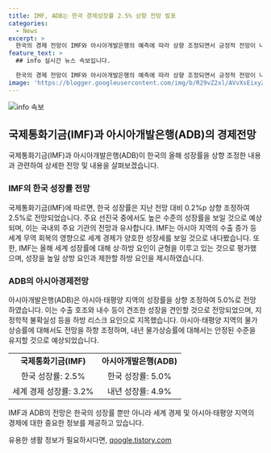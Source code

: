 ```yaml
---
title: IMF, ADB는 한국 경제성장률 2.5% 상향 전망 발표
categories:
  - News
excerpt: >
  한국의 경제 전망이 IMF와 아시아개발은행의 예측에 따라 상향 조정되면서 긍정적 전망이 나타났다. IMF는 한국의 성장률을 2.5%로 조정하며, 아시아개발은행도 2.5%로 예측했다. 미국 등 주요국의 정치적 불확실성과 중국의 내수침체 등을 하방 리스크로 지목했다. IMF는 세계경제의 양호한 성장세를 예상하고, 아시아개발은행은 아시아·태평양 지역에도 견조한 성장을 예상했다.
feature_text: >
  ## info 실시간 뉴스 속보입니다.

  한국의 경제 전망이 IMF와 아시아개발은행의 예측에 따라 상향 조정되면서 긍정적 전망이 나타났다. IMF는 한국의 성장률을 2.5%로 조정하며, 아시아개발은행도 2.5%로 예측했다. 미국 등 주요국의 정치적 불확실성과 중국의 내수침체 등을 하방 리스크로 지목했다. IMF는 세계경제의 양호한 성장세를 예상하고, 아시아개발은행은 아시아·태평양 지역에도 견조한 성장을 예상했다.
image: 'https://blogger.googleusercontent.com/img/b/R29vZ2xl/AVvXsEixyZcFfHzMRdzZMjFBmAUKJYCLCGyLL1o632UiGVXcaFdKo_bkvkuCioo0uUKlGfBVcT3P84aROyZIXSBEx3Aw5nCQ3pTgDom1WDC4m8eifvWiAmWEEVb4x6G_l8C0QH225ldMjyaFvpxGEBGNO37VmDTDMHGhJPq73UglMfDca1-0aw/s1600/blogspot.png'
---
```


<p><img src="https://blogger.googleusercontent.com/img/b/R29vZ2xl/AVvXsEixyZcFfHzMRdzZMjFBmAUKJYCLCGyLL1o632UiGVXcaFdKo_bkvkuCioo0uUKlGfBVcT3P84aROyZIXSBEx3Aw5nCQ3pTgDom1WDC4m8eifvWiAmWEEVb4x6G_l8C0QH225ldMjyaFvpxGEBGNO37VmDTDMHGhJPq73UglMfDca1-0aw/s1600/blogspot.png" alt="info 속보" /></p>

<h2 data-ke-size="size26">국제통화기금(IMF)과 아시아개발은행(ADB)의 경제전망</h2>

<p data-ke-size="size16">국제통화기금(IMF)과 아시아개발은행(ADB)이 한국의 올해 성장률을 상향 조정한 내용과 관련하여 상세한 전망 및 내용을 살펴보겠습니다.</p>

<h3 data-ke-size="size24">IMF의 한국 성장률 전망</h3>

<p data-ke-size="size16">국제통화기금(IMF)에 따르면, 한국 성장률은 지난 전망 대비 0.2%p 상향 조정하여 2.5%로 전망되었습니다. 주요 선진국 중에서도 높은 수준의 성장률을 보일 것으로 예상되며, 이는 국내외 주요 기관의 전망과 유사합니다. IMF는 아시아 지역의 수출 증가 등 세계 무역 회복의 영향으로 세계 경제가 양호한 성장세를 보일 것으로 내다봤습니다. 또한, IMF는 올해 세계 성장률에 대해 상·하방 요인이 균형을 이루고 있는 것으로 평가했으며, 성장을 높일 상방 요인과 제한할 하방 요인을 제시하였습니다.</p>

<h3 data-ke-size="size24">ADB의 아시아경제전망</h3>

<p data-ke-size="size16">아시아개발은행(ADB)은 아시아·태평양 지역의 성장률을 상향 조정하여 5.0%로 전망하였습니다. 이는 수출 호조와 내수 등이 견조한 성장을 견인할 것으로 전망되었으며, 지정학적 불확실성 등을 하방 리스크 요인으로 지목했습니다. 아시아·태평양 지역의 물가상승률에 대해서도 전망을 하향 조정하며, 내년 물가상승률에 대해서는 안정된 수준을 유지할 것으로 예상되었습니다.</p>

<table>
    <tr>
        <td style="text-align: center; height: 17px;"><b>국제통화기금(IMF)</b></td>
        <td style="text-align: center; height: 17px;"><b>아시아개발은행(ADB)</b></td>
    </tr> 
    <tr>
        <td style="text-align: center; height: 17px;">한국 성장률: 2.5%</td>
        <td style="text-align: center; height: 17px;">한국 성장률: 5.0%</td>
    </tr>
    <tr>
        <td style="text-align: center; height: 17px;">세계 경제 성장률: 3.2%</td>
        <td style="text-align: center; height: 17px;">내년 성장률: 4.9%</td>
    </tr>
</table>

<p data-ke-size="size16">IMF과 ADB의 전망은 한국의 성장률 뿐만 아니라 세계 경제 및 아시아·태평양 지역의 경제에 대한 중요한 정보를 제공하고 있습니다.</p>
유용한 생활 정보가 필요하시다면, <a href="https://qoogle.tistory.com" rel="dofollow">qoogle.tistory.com</a>


